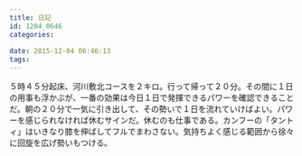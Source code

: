```yaml
---
title: 日記
id: 1204_0646
categories:
   
date: 2015-12-04 06:46:13
tags:
---
```


５時４５分起床、河川敷北コースを２キロ。行って帰って２０分。その間に１日の用事も浮かぶが、一番の効果は今日１日で発揮できるパワーを確認できることだ。朝の２０分で一気に引き出して、その勢いで１日を流れていけばよい。パワーを感じられなければ休むサインだ。休むのも仕事である。カンフーの「タントィ」はいきなり膝を伸ばしてフルでまわさない。気持ちよく感じる範囲から徐々に回旋を広げ勢いもつける。